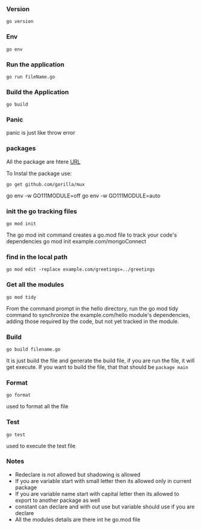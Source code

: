 ### Version
    go version
### Env
    go env
### Run the application
    go run fileName.go
### Build the Application
    go build
### Panic
panic is just like throw error

### packages

All the package are htere [URL](https://pkg.go.dev/search?q=mux)  

To Instal the package use:
```
go get github.com/gorilla/mux
```
go env -w GO111MODULE=off
go env -w GO111MODULE=auto

### init the go tracking files
```
go mod init
```
The go mod init command creates a go.mod file to track your code's dependencies
go mod init example.com/mongoConnect

### find in the local path
```
go mod edit -replace example.com/greetings=../greetings
```
### Get all the modules 
```
go mod tidy
```
From the command prompt in the hello directory, run the go mod tidy command to synchronize the example.com/hello module's dependencies, adding those required by the code, but not yet tracked in the module.

### Build
```
go build filename.go
```
It is just build the file and generate the build file, if you are run the file, it will get execute. If you want to build the file, that that should be `package main`

### Format
```
go format
```
used to format all the file
### Test
```
go test
```
used to execute the test file
### Notes
 * Redeclare is not allowed but shadowing is allowed
 * If you are variable start with small letter then its allowed only in current package
 * If you are variable name start with capital letter then its allowed to export to another package as well
 * constant can declare and with out use but variable should use if you are declare
 * All the modules details are there int he go.mod file